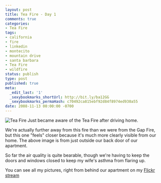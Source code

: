```yaml
---
layout: post
title: Tea Fire - Day 1
comments: true
categories:
- Tea Fire
tags:
- california
- fire
- linkedin
- montecito
- mountain drive
- santa barbara
- Tea Fire
- wildfire
status: publish
type: post
published: true
meta:
  _edit_last: '1'
  _sexybookmarks_shortUrl: http://bit.ly/ba12GG
  _sexybookmarks_permaHash: c70492ca815ebf92d84f8974ed930a55
date: 2008-11-13 00:00:00 -0700
---
```

<img src="http://farm4.static.flickr.com/3227/3028415039_f94c6874bb.jpg" alt="Tea Fire" />
Just became aware of the Tea Fire after driving home.

We're actually further away from this fire than we were from the Gap Fire, but this one "feels" closer because it's much more clearly visible from our home.  The above image is from just outside our back door of our apartment.

So far the air quality is quite bearable, though we're having to keep the doors and windows closed to keep my wife's asthma from flaring up.

You can see all my pictures, right from behind our apartment on my <a href="http://www.flickr.com/photos/rgeyer/sets/72157609035026410/">Flickr stream</a>
